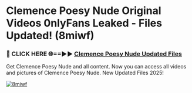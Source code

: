# Clemence Poesy Nude Original Videos 0nlyFans Leaked - Files Updated! (8miwf)

<h3>🔴 CLICK HERE 🌐==►► <a href="https://tinyurl.com/52m3yx9h" rel="nofollow">Clemence Poesy Nude Updated Files</a></h3>

Get Clemence Poesy Nude and all content. Now you can access all videos and pictures of Clemence Poesy Nude. New Updated Files 2025!

[![8miwf](https://i.imgur.com/TnHtlc8.gif)](https://tinyurl.com/52m3yx9h)
